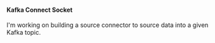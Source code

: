 #### Kafka Connect Socket 

I'm working on building a source connector to source data into a given Kafka topic.

